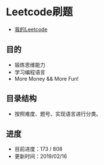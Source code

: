 # Leetcode刷题
* <a href="https://leetcode-cn.com/hhe/">我的Leetcode</a>

## 目的
* 锻炼思维能力
* 学习编程语言
* More Money && More Fun!

## 目录结构
* 按照难度、题号、实现语言进行分类。

## 进度
* 目前进度：173 / 808
* 更新时间：2019/02/16


